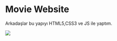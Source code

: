 <h1>Movie Website</h1>
<p>Arkadaşlar bu yapıyı HTML5,CSS3 ve JS ile yaptım.</p>
<img src="ezgif.com-video-to-gif.mp4">